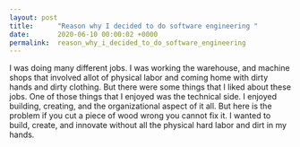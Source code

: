 ```yaml
---
layout: post
title:      "Reason why I decided to do software engineering "
date:       2020-06-10 00:00:02 +0000
permalink:  reason_why_i_decided_to_do_software_engineering
---
```



I was doing many different jobs. I was working the warehouse, and machine shops that involved allot of physical labor and coming home with dirty hands and dirty clothing. But there were some things that I liked about these jobs. One of those things that I enjoyed was the technical side. I enjoyed building, creating, and the organizational aspect of it all. But here is the problem if you cut a piece of wood wrong you cannot fix it. I wanted to build, create, and innovate without all the physical hard labor and dirt in my hands. 
